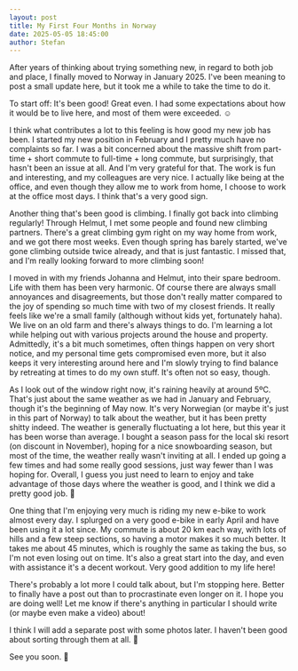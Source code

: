 ```yaml
---
layout: post
title: My First Four Months in Norway
date: 2025-05-05 18:45:00
author: Stefan
---
```


After years of thinking about trying something new, in regard to both job and place, I finally moved to Norway in January 2025. I've been meaning to post a small update here, but it took me a while to take the time to do it.

To start off: It's been good! Great even. I had some expectations about how it would be to live here, and most of them were exceeded. ☺️

I think what contributes a lot to this feeling is how good my new job has been. I started my new position in February and I pretty much have no complaints so far. I was a bit concerned about the massive shift from part-time + short commute to full-time + long commute, but surprisingly, that hasn't been an issue at all. And I'm very grateful for that. The work is fun and interesting, and my colleagues are very nice. I actually like being at the office, and even though they allow me to work from home, I choose to work at the office most days. I think that's a very good sign.

Another thing that's been good is climbing. I finally got back into climbing regularly! Through Helmut, I met some people and found new climbing partners. There's a great climbing gym right on my way home from work, and we got there most weeks. Even though spring has barely started, we've gone climbing outside twice already, and that is just fantastic. I missed that, and I'm really looking forward to more climbing soon!

I moved in with my friends Johanna and Helmut, into their spare bedroom. Life with them has been very harmonic. Of course there are always small annoyances and disagreements, but those don't really matter compared to the joy of spending so much time with two of my closest friends. It really feels like we're a small family (although without kids yet, fortunately haha). We live on an old farm and there's always things to do. I'm learning a lot while helping out with various projects around the house and property. Admittedly, it's a bit much sometimes, often things happen on very short notice, and my personal time gets compromised even more, but it also keeps it very interesting around here and I'm slowly trying to find balance by retreating at times to do my own stuff. It's often not so easy, though.

As I look out of the window right now, it's raining heavily at around 5ºC. That's just about the same weather as we had in January and February, though it's the beginning of May now. It's very Norwegian (or maybe it's just in this part of Norway) to talk about the weather, but it has been pretty shitty indeed. The weather is generally fluctuating a lot here, but this year it has been worse than average. I bought a season pass for the local ski resort (on discount in November), hoping for a nice snowboarding season, but most of the time, the weather really wasn't inviting at all. I ended up going a few times and had some really good sessions, just way fewer than I was hoping for. Overall, I guess you just need to learn to enjoy and take advantage of those days where the weather is good, and I think we did a pretty good job. 🙂

One thing that I'm enjoying very much is riding my new e-bike to work almost every day. I splurged on a very good e-bike in early April and have been using it a lot since. My commute is about 20 km each way, with lots of hills and a few steep sections, so having a motor makes it so much better. It takes me about 45 minutes, which is roughly the same as taking the bus, so I'm not even losing out on time. It's also a great start into the day, and even with assistance it's a decent workout. Very good addition to my life here!

There's probably a lot more I could talk about, but I'm stopping here. Better to finally have a post out than to procrastinate even longer on it. I hope you are doing well! Let me know if there's anything in particular I should write (or maybe even make a video) about!

I think I will add a separate post with some photos later. I haven't been good about sorting through them at all. 🙈

See you soon. 👋
